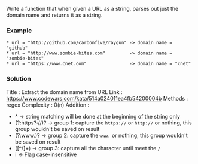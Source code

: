 Write a function that when given a URL as a string, parses out just the domain name and returns it as a string. 

### Example

```
* url = "http://github.com/carbonfive/raygun" -> domain name = "github"
* url = "http://www.zombie-bites.com"         -> domain name = "zombie-bites"
* url = "https://www.cnet.com"                -> domain name = "cnet"
```

### Solution

Title : Extract the domain name from URL
Link : https://www.codewars.com/kata/514a024011ea4fb54200004b
Methods : regex
Complexity : 0(n)
Addition :
- ^ -> string matching will be done at the beginning of the string only
- (?:https?:\/\/)? -> group 1: capture the `https://` or `http://` or nothing, this group wouldn't be saved on result
- (?:www\.)? -> group 2: capture the `www.` or nothing, this group wouldn't be saved on result
- ([^\/]+) -> group 3: capture all the character until meet the `/`
- i -> Flag case-insensitive